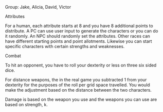 Group: Jake, Alicia, David, Victor

Attributes

For a human, each attribute starts at 8 and you have 8 additional points to distribute. 
A PC can use user input to generate the characters or you can do it randomly. 
An NPC should randomly set the attributes. Other races can have different starting points and point allotments. 
Likewise you can start specific characters with certain strengths and weaknesses.

Combat

To hit an opponent, you have to roll your dexterity or less on three six sided dice.

For distance weapons, the in the real game you subtracted 1 from your dexterity for the purposes of the roll per grid space travelled. 
You would make the adjustment based on the distance between the two characters.

Damage is based on the weapon you use and the weapons you can use are based on strength, k.